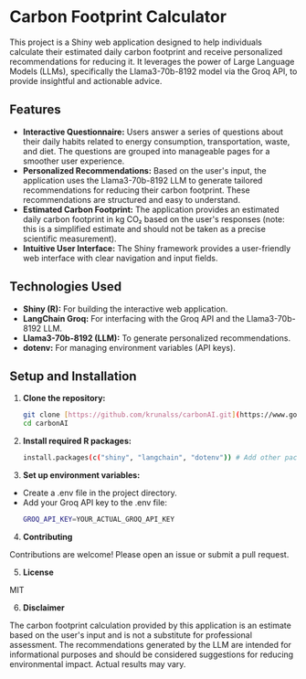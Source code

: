 # Carbon Footprint Calculator

This project is a Shiny web application designed to help individuals calculate their estimated daily carbon footprint and receive personalized recommendations for reducing it.  It leverages the power of Large Language Models (LLMs), specifically the Llama3-70b-8192 model via the Groq API, to provide insightful and actionable advice.

## Features

* **Interactive Questionnaire:** Users answer a series of questions about their daily habits related to energy consumption, transportation, waste, and diet.  The questions are grouped into manageable pages for a smoother user experience.
* **Personalized Recommendations:** Based on the user's input, the application uses the Llama3-70b-8192 LLM to generate tailored recommendations for reducing their carbon footprint. These recommendations are structured and easy to understand.
* **Estimated Carbon Footprint:** The application provides an estimated daily carbon footprint in kg CO₂ based on the user's responses (note: this is a simplified estimate and should not be taken as a precise scientific measurement).
* **Intuitive User Interface:** The Shiny framework provides a user-friendly web interface with clear navigation and input fields.

## Technologies Used

* **Shiny (R):** For building the interactive web application.
* **LangChain Groq:** For interfacing with the Groq API and the Llama3-70b-8192 LLM.
* **Llama3-70b-8192 (LLM):**  To generate personalized recommendations.
* **dotenv:** For managing environment variables (API keys).

## Setup and Installation

1. **Clone the repository:**

   ```bash
   git clone [https://github.com/krunalss/carbonAI.git](https://www.google.com/search?q=https://github.com/krunalss/carbonAI.git)  # Replace with your repo URL
   cd carbonAI

2. **Install required R packages:**
    ```bash
    install.packages(c("shiny", "langchain", "dotenv")) # Add other packages if needed

3. **Set up environment variables:**
- Create a .env file in the project directory.
- Add your Groq API key to the .env file:
    ```bash
    GROQ_API_KEY=YOUR_ACTUAL_GROQ_API_KEY

4. **Contributing**

Contributions are welcome! Please open an issue or submit a pull request.

5. **License**

MIT

6. **Disclaimer**

The carbon footprint calculation provided by this application is an estimate based on the user's input and is not a substitute for professional assessment.  The recommendations generated by the LLM are intended for informational purposes and should be considered suggestions for reducing environmental impact.  Actual results may vary.   